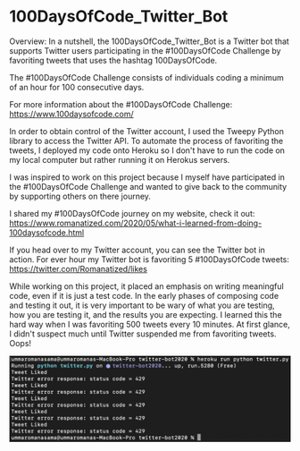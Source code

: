 # 100DaysOfCode_Twitter_Bot

Overview: In a nutshell, the 100DaysOfCode_Twitter_Bot is a Twitter bot that supports Twitter users participating in the #100DaysOfCode Challenge by favoriting tweets that uses the hashtag 100DaysOfCode. 

The #100DaysOfCode Challenge consists of individuals coding a minimum of an hour for 100 consecutive days. 

For more information about the #100DaysOfCode Challenge: https://www.100daysofcode.com/

In order to obtain control of the Twitter account, I used the Tweepy Python library to access the Twitter API. To automate the process of favoriting the tweets, I deployed my code onto Heroku so I don't have to run the code on my local computer but rather running it on Herokus servers. 

I was inspired to work on this project because I myself have participated in the #100DaysOfCode Challenge and wanted to give back to the community by supporting others on there journey.

I shared my #100DaysOfCode journey on my website, check it out: https://www.romanatized.com/2020/05/what-i-learned-from-doing-100daysofcode.html

If you head over to my Twitter account, you can see the Twitter bot in action. For ever hour my Twitter bot is favoriting 5 #100DaysOfCode tweets: https://twitter.com/Romanatized/likes

While working on this project, it placed an emphasis on writing meaningful code, even if it is just a test code. In the early phases of composing code and testing it out, it is very important to be wary of what you are testing, how you are testing it, and the results you are expecting. I learned this the hard way when I was favoriting 500 tweets every 10 minutes. At first glance, I didn't suspect much until Twitter suspended me from favoriting tweets. Oops!

![](images/error.png)


